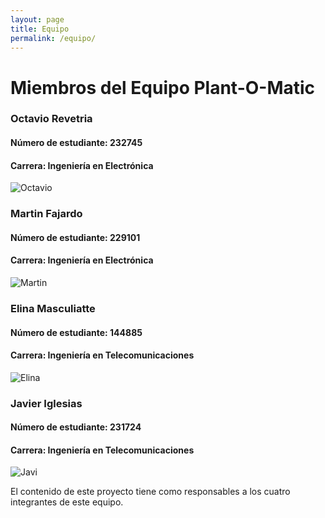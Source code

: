 ```yaml
---
layout: page
title: Equipo
permalink: /equipo/
---
```


# Miembros del Equipo Plant-O-Matic

### Octavio Revetria
#### Número de estudiante: 232745
#### Carrera: Ingeniería en Electrónica
![Octavio](/assets/Octavio.jpeg)

### Martin Fajardo
#### Número de estudiante: 229101
#### Carrera: Ingeniería en Electrónica
![Martin](/assets/Martin.jpeg)

### Elina Masculiatte
#### Número de estudiante: 144885
#### Carrera: Ingeniería en Telecomunicaciones
![Elina](/assets/Elina.jpeg)

### Javier Iglesias
#### Número de estudiante: 231724
#### Carrera: Ingeniería en Telecomunicaciones
![Javi](/assets/Javi.jpeg)

El contenido de este proyecto tiene como responsables a los cuatro integrantes de este equipo.   
